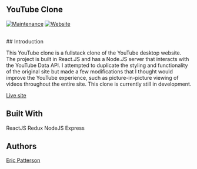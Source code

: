 ## YouTube Clone


[![Maintenance](https://img.shields.io/maintenance/yes/2017.svg)]()
[![Website](https://youtubeclone.ericcpatterson.com)]()

<br>
## Introduction

This YouTube clone is a fullstack clone of the YouTube desktop website. The project is built in React.JS and has a Node.JS server that interacts with the YouTube Data API. I attempted to duplicate the styling and functionality of the original site but made a few modifications that I thought would improve the YouTube experience, such as picture-in-picture viewing of videos throughout the entire site. This clone is currently still in development. 

[Live site](https://youtubeclone.ericcpatterson.com)
<br>

## Built With

ReactJS
Redux
NodeJS
Express

## Authors

[Eric Patterson](https://github.com/erpatterson11)
